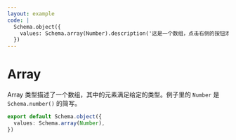 ```yaml
---
layout: example
code: |
  Schema.object({
    values: Schema.array(Number).description('这是一个数组，点击右侧的按钮添加元素。'),
  })
---
```


# Array

Array 类型描述了一个数组，其中的元素满足给定的类型。例子里的 `Number` 是 `Schema.number()` 的简写。

```ts
export default Schema.object({
  values: Schema.array(Number),
})
```
